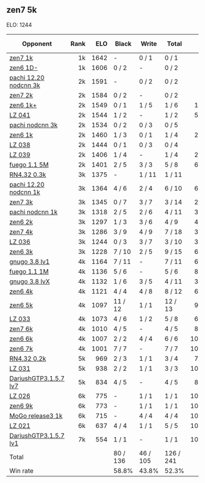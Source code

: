 ## zen7 5k ##

ELO: 1244

Opponent | Rank | ELO | Black | Write | Total | Win rate
---------|-----:|----:|-------|-------|-------|-------:
[zen7 1k](zen7%201k.md) | 1k | 1642 | - | 0 / 1 | 0 / 1 | 0.0%
[zen6 1D-](zen6%201D-.md) | 1k | 1606 | 0 / 2 | - | 0 / 2 | 0.0%
[pachi 12.20 nodcnn 3k](pachi%2012.20%20nodcnn%203k.md) | 2k | 1591 | - | 0 / 2 | 0 / 2 | 0.0%
[zen7 2k](zen7%202k.md) | 2k | 1584 | 0 / 2 | - | 0 / 2 | 0.0%
[zen6 1k+](zen6%201k+.md) | 2k | 1549 | 0 / 1 | 1 / 5 | 1 / 6 | 16.7%
[LZ 041](LZ%20041.md) | 2k | 1544 | 1 / 2 | - | 1 / 2 | 50.0%
[pachi nodcnn 3k](pachi%20nodcnn%203k.md) | 2k | 1534 | 0 / 2 | 0 / 3 | 0 / 5 | 0.0%
[zen6 1k](zen6%201k.md) | 2k | 1460 | 1 / 3 | 0 / 1 | 1 / 4 | 25.0%
[LZ 038](LZ%20038.md) | 2k | 1444 | 0 / 1 | 0 / 3 | 0 / 4 | 0.0%
[LZ 039](LZ%20039.md) | 2k | 1406 | 1 / 4 | - | 1 / 4 | 25.0%
[fuego 1.1 5M](fuego%201.1%205M.md) | 2k | 1401 | 2 / 5 | 3 / 3 | 5 / 8 | 62.5%
[RN4.32 0.3k](RN4.32%200.3k.md) | 3k | 1375 | - | 1 / 11 | 1 / 11 | 9.1%
[pachi 12.20 nodcnn 1k](pachi%2012.20%20nodcnn%201k.md) | 3k | 1364 | 4 / 6 | 2 / 4 | 6 / 10 | 60.0%
[zen7 3k](zen7%203k.md) | 3k | 1345 | 0 / 7 | 3 / 7 | 3 / 14 | 21.4%
[pachi nodcnn 1k](pachi%20nodcnn%201k.md) | 3k | 1318 | 2 / 5 | 2 / 6 | 4 / 11 | 36.4%
[zen6 2k](zen6%202k.md) | 3k | 1297 | 1 / 3 | 3 / 6 | 4 / 9 | 44.4%
[zen7 4k](zen7%204k.md) | 3k | 1286 | 3 / 9 | 4 / 9 | 7 / 18 | 38.9%
[LZ 036](LZ%20036.md) | 3k | 1244 | 0 / 3 | 3 / 7 | 3 / 10 | 30.0%
[zen6 3k](zen6%203k.md) | 3k | 1228 | 7 / 10 | 2 / 5 | 9 / 15 | 60.0%
[gnugo 3.8 lv1](gnugo%203.8%20lv1.md) | 4k | 1164 | 7 / 11 | - | 7 / 11 | 63.6%
[fuego 1.1 1M](fuego%201.1%201M.md) | 4k | 1136 | 5 / 6 | - | 5 / 6 | 83.3%
[gnugo 3.8 lvX](gnugo%203.8%20lvX.md) | 4k | 1132 | 1 / 6 | 3 / 5 | 4 / 11 | 36.4%
[zen6 4k](zen6%204k.md) | 4k | 1121 | 4 / 4 | 4 / 8 | 8 / 12 | 66.7%
[zen6 5k](zen6%205k.md) | 4k | 1097 | 11 / 12 | 1 / 1 | 12 / 13 | 92.3%
[LZ 033](LZ%20033.md) | 4k | 1073 | 4 / 6 | 1 / 2 | 5 / 8 | 62.5%
[zen7 6k](zen7%206k.md) | 4k | 1010 | 4 / 5 | - | 4 / 5 | 80.0%
[zen6 6k](zen6%206k.md) | 4k | 1007 | 2 / 2 | 4 / 4 | 6 / 6 | 100.0%
[zen6 7k](zen6%207k.md) | 4k | 1001 | 7 / 7 | - | 7 / 7 | 100.0%
[RN4.32 0.2k](RN4.32%200.2k.md) | 5k | 969 | 2 / 3 | 1 / 1 | 3 / 4 | 75.0%
[LZ 031](LZ%20031.md) | 5k | 938 | 2 / 2 | 1 / 1 | 3 / 3 | 100.0%
[DariushGTP3.1.5.7 lv7](DariushGTP3.1.5.7%20lv7.md) | 5k | 834 | 4 / 5 | - | 4 / 5 | 80.0%
[LZ 026](LZ%20026.md) | 6k | 775 | - | 1 / 1 | 1 / 1 | 100.0%
[zen6 9k](zen6%209k.md) | 6k | 773 | - | 1 / 1 | 1 / 1 | 100.0%
[MoGo release3 1k](MoGo%20release3%201k.md) | 6k | 715 | - | 4 / 4 | 4 / 4 | 100.0%
[LZ 021](LZ%20021.md) | 6k | 637 | 4 / 4 | 1 / 1 | 5 / 5 | 100.0%
[DariushGTP3.1.5.7 lv1](DariushGTP3.1.5.7%20lv1.md) | 7k | 554 | 1 / 1 | - | 1 / 1 | 100.0%
Total | | | 80 / 136 | 46 / 105 | 126 / 241 | 
Win rate| | | 58.8% | 43.8% | 52.3% | 
